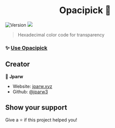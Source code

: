 <h1 align="center">Opacipick 🌈</h1>
<p>
  <img alt="Version" src="https://img.shields.io/badge/version-0.1.0-blue.svg?cacheSeconds=2592000" />
<img src="https://gcdnb.pbrd.co/images/zV1ZmveVJzpP.png?o=1"/>

</p>

> Hexadecimal color code for transparency

### ✨ [Use Opacipick](https://opacipick.jparw.xyz)

## Creator

👤 **Jparw**

- Website: [jparw.xyz](https://jparw.xyz)
- Github: [@jparw3](https://github.com/jparw3)

## Show your support

Give a ⭐️ if this project helped you!
